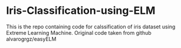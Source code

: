 # Iris-Classification-using-ELM
This is the repo containing code for calssification of iris dataset using Extreme Learning Machine. Original code taken from github alvarogrgz/easyELM
